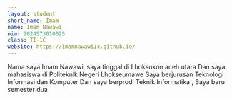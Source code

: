 ```yaml
---
layout: student
short_name: Imam
name: Imam Nawawi
nim: 2024573010025
class: TI-1C
website: https://imamnawawi1c.github.io/
---
```

Nama saya Imam Nawawi, saya tinggal di Lhoksukon aceh utara Dan saya mahasiswa di Politeknik Negeri Lhokseumawe Saya berjurusan Teknologi Informasi dan Komputer
Dan saya berprodi Teknik Informatika , Saya baru semester dua
